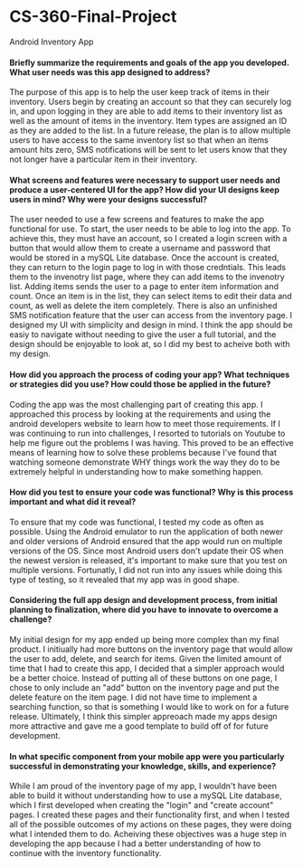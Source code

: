 # CS-360-Final-Project
Android Inventory App


#### Briefly summarize the requirements and goals of the app you developed. What user needs was this app designed to address?
The purpose of this app is to help the user keep track of items in their inventory. Users begin by creating an account so that they can securely log in, and upon logging in they are able to add items to their inventory list as well as the amount of items in the inventory. Item types are assigned an ID as they are added to the list. In a future release, the plan is to allow multiple users to have access to the same inventory list so that when an items amount hits zero, SMS notifications will be sent to let users know that they not longer have a particular item in their inventory.


#### What screens and features were necessary to support user needs and produce a user-centered UI for the app? How did your UI designs keep users in mind? Why were your designs successful?
The user needed to use a few screens and features to make the app functional for use. To start, the user needs to be able to log into the app. To achieve this, they must have an account, so I created a login screen with a button that would allow them to create a username and password that would be stored in a mySQL Lite database. Once the account is created, they can return to the login page to log in with those credntials. This leads them to the invenotry list page, where they can add items to the invenotry list. Adding items sends the user to a page to enter item information and count. Once an item is in the list, they can select items to edit their data and count, as well as delete the item completely. There is also an unfinished SMS notification feature that the user can access from the inventory page. I designed my UI with simplicity and design in mind. I think the app should be easiy to navigate without needing to give the user a full tutorial, and the design should be enjoyable to look at, so I did my best to acheive both with my design. 


#### How did you approach the process of coding your app? What techniques or strategies did you use? How could those be applied in the future?
Coding the app was the most challenging part of creating this app. I approached this process by looking at the requirements and using the android developers website to learn how to meet those requirements. If I was continuing to run into challenges, I resorted to tutorials on Youtube to help me figure out the problems I was having. This proved to be an effective means of learning how to solve these problems because I've found that watching someone demonstrate WHY things work the way they do to be extremely helpful in understanding how to make something happen.


#### How did you test to ensure your code was functional? Why is this process important and what did it reveal?
To ensure that my code was functional, I tested my code as often as possible. Using the Android emulator to run the application of both newer and older versions of Android ensured that the app would run on multiple versions of the OS. Since most Android users don't update their OS when the newest version is released, it's important to make sure that you test on multiple versions. Fortunatly, I did not run into any issues while doing this type of testing, so it revealed that my app was in good shape.


#### Considering the full app design and development process, from initial planning to finalization, where did you have to innovate to overcome a challenge?
My initial design for my app ended up being more complex than my final product. I initiually had more buttons on the inventory page that would allow the user to add, delete, and search for items. Given the limited amount of time that I had to create this app, I decided that a simpler approach would be a better choice. Instead of putting all of these buttons on one page, I chose to only include an "add" button on the inventory page and put the delete feature on the item page. I did not have time to implement a searching function, so that is something I would like to work on for a future release. Ultimately, I think this simpler appreoach made my apps design more attractive and gave me a good template to build off of for future development. 


#### In what specific component from your mobile app were you particularly successful in demonstrating your knowledge, skills, and experience?
While I am proud of the inventory page of my app, I wouldn't have been able to build it without understanding how to use a mySQL Lite database, which I first developed when creating the "login" and "create account" pages. I created these pages and their functionality first, and when I tested all of the possible outcomes of my actions on these pages, they were doing what I intended them to do. Acheiving these objectives was a huge step in developing the app because I had a better understanding of how to continue with the inventory functionality. 

